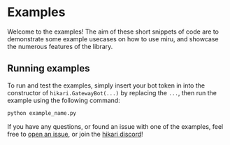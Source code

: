 # Examples

Welcome to the examples! The aim of these short snippets of code are to demonstrate some example usecases on how to use miru, and showcase the numerous features of the library.

## Running examples

To run and test the examples, simply insert your bot token in into the constructor of `hikari.GatewayBot(...)` by replacing the `...`, then run the example using the following command:

```sh
python example_name.py
```

If you have any questions, or found an issue with one of the examples, feel free to [open an issue](https://github.com/hypergonial/hikari-miru/issues/new), or join the [hikari discord](https://discord.gg/Jx4cNGG)!
